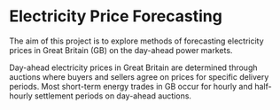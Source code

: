 # Electricity Price Forecasting

The aim of this project is to explore methods of forecasting electricity prices in Great Britain (GB) on the day-ahead power markets.

Day-ahead electricity prices in Great Britain are determined through auctions where buyers and sellers agree on prices for specific delivery periods. Most short-term energy trades in GB occur for hourly and half-hourly settlement periods on day-ahead auctions.
